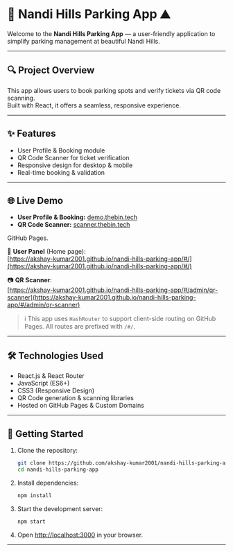 # 🚗 Nandi Hills Parking App ⛰️

Welcome to the **Nandi Hills Parking App** — a user-friendly application to simplify parking management at beautiful Nandi Hills.

---

## 🔍 Project Overview

This app allows users to book parking spots and verify tickets via QR code scanning.  
Built with React, it offers a seamless, responsive experience.

---

## ✨ Features

- User Profile & Booking module  
- QR Code Scanner for ticket verification  
- Responsive design for desktop & mobile  
- Real-time booking & validation

---

## 🌐 Live Demo

- **User Profile & Booking:** [demo.thebin.tech](https://demo.thebin.tech)  
- **QR Code Scanner:** [scanner.thebin.tech](https://scanner.thebin.tech)

 GitHub Pages.

🔗 **User Panel** (Home page):  
[https://akshay-kumar2001.github.io/nandi-hills-parking-app/#/](https://akshay-kumar2001.github.io/nandi-hills-parking-app/#/)

📷 **QR Scanner**:  
[https://akshay-kumar2001.github.io/nandi-hills-parking-app/#/admin/qr-scanner](https://akshay-kumar2001.github.io/nandi-hills-parking-app/#/admin/qr-scanner)

> ℹ️ This app uses `HashRouter` to support client-side routing on GitHub Pages. All routes are prefixed with `/#/`.

---

## 🛠️ Technologies Used

- React.js & React Router  
- JavaScript (ES6+)  
- CSS3 (Responsive Design)  
- QR Code generation & scanning libraries  
- Hosted on GitHub Pages & Custom Domains

---

## 🚀 Getting Started

1. Clone the repository:
    ```bash
    git clone https://github.com/akshay-kumar2001/nandi-hills-parking-app.git
    cd nandi-hills-parking-app
    ```
2. Install dependencies:
    ```bash
    npm install
    ```
3. Start the development server:
    ```bash
    npm start
    ```
4. Open [http://localhost:3000](http://localhost:3000) in your browser.

---
